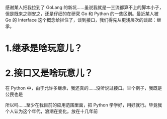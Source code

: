 感谢某人把我拉到了 GoLang 的新坑……虽说我就是一三流都算不上的脚本小子，但是既来之则安之，还是仔细的在研究 Go 和 Python 的一些区别。最近某人被 Go 的 Interface 这个概念给拦住了，谈到接口，我们得先从更浅层次的谈起：继承。

# 1.继承是啥玩意儿？

# 2.接口又是啥玩意儿？
<!-- Python 中的实现-->
在 Python 中，由于允许多继承，我还真的……没听说过接口。举个例子，我既是公民也是

所以吗……至少在我目前的应用范围里面，把 Python 学学好，用好就行。毕竟我个人认为这个年代，浪潮在变化。放在十几年前
